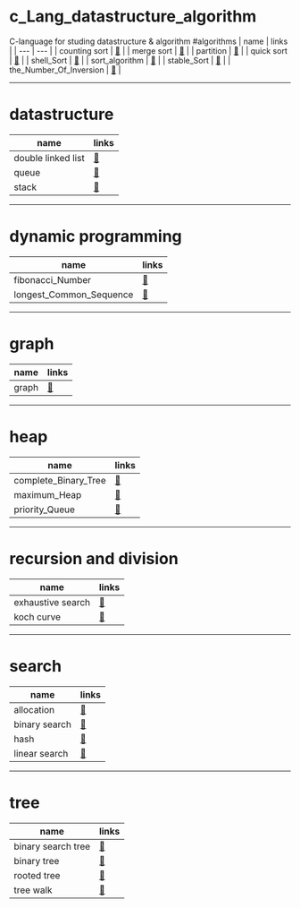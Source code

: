 # c_Lang_datastructure_algorithm
C-language for studing datastructure &amp; algorithm
#algorithms
| name | links |
| --- | --- |
| counting sort | [🔗](algorithm/counting_Sort/main.c) |
| merge sort | [🔗](algorithm/merge_Sort/main.c) |
| partition | [🔗](algorithm/partition/main.c) |
| quick sort | [🔗](algorithm/quick_Sort/main.c) |
| shell_Sort | [🔗](algorithm/shell_Sort/main.c) |
| sort_algorithm | [🔗](algorithm/sort_algorithm/main.c) |
| stable_Sort | [🔗](algorithm/stable_Sort/main.c) |
| the_Number_Of_Inversion | [🔗](algorithm/the_Number_Of_Inversion/main.c) |

-----

# datastructure
| name | links |
| --- | --- |
| double linked list | [🔗](dataStructure/double_Linked_List/main.c) |
| queue | [🔗](dataStructure/queue/main.c) |
| stack | [🔗](dataStructure/stack/main.c) |

-----
# dynamic programming
| name | links |
| --- | --- |
| fibonacci_Number | [🔗](dynamic_Programming/fibonacci_Number/main.c) |
| longest_Common_Sequence | [🔗](dynamic_Programming/longest_Common_Sequence/main.c) |

-----

# graph
| name | links |
| --- | --- |
| graph | [🔗](graph/graph/main.c) |

-----

# heap
| name | links |
| --- | --- |
| complete_Binary_Tree | [🔗](heap/complete_Binary_Tree/main.c) |
| maximum_Heap | [🔗](heap/maximum_Heap/main.c) |
| priority_Queue | [🔗](heap/priority_Queue/main.c) |

-----

# recursion and division
| name | links |
| --- | --- |
| exhaustive search | [🔗](recursion%20and%20division/exhaustive_Search/main.c) |
| koch curve | [🔗](recursion%20and%20division/koch_Curve/main.c) |

-----

# search
| name | links |
| --- | --- |
| allocation | [🔗](search/allocation/main.c) |
| binary search | [🔗](search/binary_Search/main.c) |
| hash | [🔗](search/hash/main.c) |
| linear search | [🔗](search/linear_Search/main.c) |

-----

# tree
| name | links |
| --- | --- |
| binary search tree | [🔗](tree/binary_Search_Tree/main.c) |
| binary tree | [🔗](tree/binary_Tree/main.c) |
| rooted tree | [🔗](tree/rooted_Trees/main.c) |
| tree walk | [🔗](tree/tree_Walk/main.c) |
